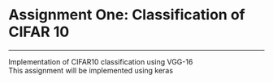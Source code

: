 # Assignment One: Classification of CIFAR 10
***
Implementation of CIFAR10 classification using VGG-16 <br>
This assignment will be implemented using keras
